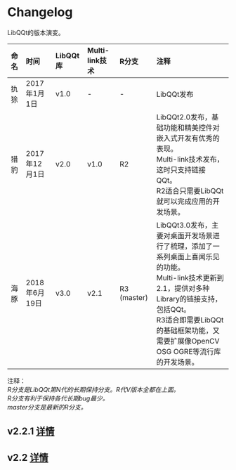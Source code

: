 # Changelog  

LibQQt的版本演变。   

| 命名 | 时间| LibQQt库 | Multi-link技术 | R分支 | 注释 |   
| :---- | :---- | :---- | :---- | :---- | :----|
| 犰狳 | 2017年1月1日 | v1.0 | - | - |  LibQQt发布|
| 猎豹 | 2017年12月1日 | v2.0 | v1.0 | R2 | LibQQt2.0发布，基础功能和精美控件对嵌入式开发有优秀的表现。<br> Multi-link技术发布，这时只支持链接QQt。<br> R2适合只需要LibQQt就可以完成应用的开发场景。 |  
| 海豚 | 2018年6月19日 | v3.0 | v2.1 | R3 (master) |  LibQQt3.0发布，主要对桌面开发场景进行了梳理，添加了一系列桌面上喜闻乐见的功能。 <br> Multi-link技术更新到2.1，提供对多种Library的链接支持，包括QQt。<br> R3适合即需要LibQQt的基础框架功能，又需要扩展像OpenCV OSG OGRE等流行库的开发场景。 |   

注释：  
*R分支是LibQQt第N代的长期保持分支。R代V版本全都在上面。*  
*R分支有利于保持各代长期bug最少。*  
*master分支是最新的R分支。*   


## v2.2.1  [详情](changelog/v2.2.1.md)  
## v2.2  [详情](changelog/v2.2.md)  

